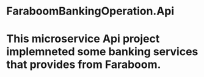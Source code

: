 # FaraboomBankingOperation.Api

# This microservice Api project implemneted some banking services that provides from Faraboom.
